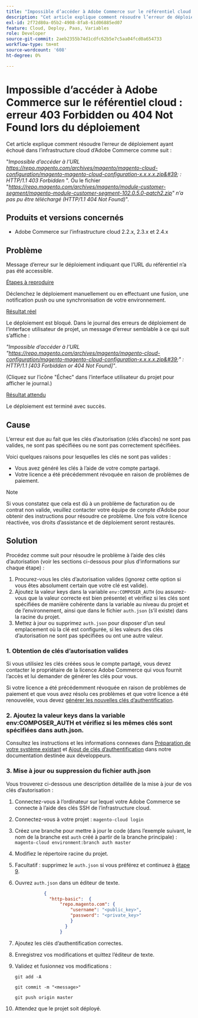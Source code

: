 ```yaml
---
title: "Impossible d’accéder à Adobe Commerce sur le référentiel cloud : erreur 403 Forbidden ou 404 Not Found lors du déploiement"
description: "Cet article explique comment résoudre l’erreur de déploiement ayant échoué dans l’infrastructure cloud d’Adobe Commerce comme suit :"
exl-id: 2f72d80a-05b2-4908-8fa8-61d06885ed07
feature: Cloud, Deploy, Paas, Variables
role: Developer
source-git-commit: 2aeb2355b74d1cdfc62b5e7c5aa04fcd0a654733
workflow-type: tm+mt
source-wordcount: '608'
ht-degree: 0%

---
```


# Impossible d’accéder à Adobe Commerce sur le référentiel cloud : erreur 403 Forbidden ou 404 Not Found lors du déploiement

Cet article explique comment résoudre l’erreur de déploiement ayant échoué dans l’infrastructure cloud d’Adobe Commerce comme suit :

&quot;*Impossible d’accéder à l’URL https://repo.magento.com/archives/magento/magento-cloud-configuration/magento-magento-cloud-configuration-x.x.x.x.zip&#39; : HTTP/1.1 403 Forbidden* &quot;. Ou le fichier &quot;*https://repo.magento.com/archives/magento/module-customer-segment/magento-module-customer-segment-102.0.5.0-patch2.zip&quot; n’a pas pu être téléchargé (HTTP/1.1 404 Not Found)*&quot;.

## Produits et versions concernés

* Adobe Commerce sur l’infrastructure cloud 2.2.x, 2.3.x et 2.4.x

## Problème

Message d’erreur sur le déploiement indiquant que l’URL du référentiel n’a pas été accessible.

<u>Étapes à reproduire</u>

Déclenchez le déploiement manuellement ou en effectuant une fusion, une notification push ou une synchronisation de votre environnement.

<u>Résultat réel</u>

Le déploiement est bloqué. Dans le journal des erreurs de déploiement de l’interface utilisateur de projet, un message d’erreur semblable à ce qui suit s’affiche :

*&quot;Impossible d’accéder à l’URL &quot;https://repo.magento.com/archives/magento/magento-cloud-configuration/magento-magento-cloud-configuration-x.x.x.x.zip&#39;&quot; : HTTP/1.1 \[403 Forbidden or 404 Not Found\]&quot;*.

(Cliquez sur l’icône &quot;Échec&quot; dans l’interface utilisateur du projet pour afficher le journal.)

<u>Résultat attendu</u>

Le déploiement est terminé avec succès.

## Cause

L’erreur est due au fait que les clés d’autorisation (clés d’accès) ne sont pas valides, ne sont pas spécifiées ou ne sont pas correctement spécifiées.

Voici quelques raisons pour lesquelles les clés ne sont pas valides :

* Vous avez généré les clés à l’aide de votre compte partagé.
* Votre licence a été précédemment révoquée en raison de problèmes de paiement.

>[!NOTE]
>
>Si vous constatez que cela est dû à un problème de facturation ou de contrat non valide, veuillez contacter votre équipe de compte d’Adobe pour obtenir des instructions pour résoudre ce problème. Une fois votre licence réactivée, vos droits d’assistance et de déploiement seront restaurés.

## Solution

Procédez comme suit pour résoudre le problème à l’aide des clés d’autorisation (voir les sections ci-dessous pour plus d’informations sur chaque étape) :

1. Procurez-vous les clés d’autorisation valides (ignorez cette option si vous êtes absolument certain que votre clé est valide).
1. Ajoutez la valeur keys dans la variable `env:COMPOSER_AUTH` (ou assurez-vous que la valeur correcte est bien présente) et vérifiez si les clés sont spécifiées de manière cohérente dans la variable au niveau du projet et de l’environnement, ainsi que dans le fichier `auth.json` (s’il existe) dans la racine du projet.
1. Mettez à jour ou supprimez `auth.json` pour disposer d’un seul emplacement où la clé est configurée, si les valeurs des clés d’autorisation ne sont pas spécifiées ou ont une autre valeur.

### 1. Obtention de clés d’autorisation valides

Si vous utilisiez les clés créées sous le compte partagé, vous devez contacter le propriétaire de la licence Adobe Commerce qui vous fournit l’accès et lui demander de générer les clés pour vous.

Si votre licence a été précédemment révoquée en raison de problèmes de paiement et que vous avez résolu ces problèmes et que votre licence a été renouvelée, vous devez [générer les nouvelles clés d’authentification](https://experienceleague.adobe.com/docs/commerce-operations/installation-guide/prerequisites/authentication-keys.html?lang=fr).

### 2. Ajoutez la valeur keys dans la variable env:COMPOSER\_AUTH et vérifiez si les mêmes clés sont spécifiées dans auth.json.

Consultez les instructions et les informations connexes dans [Préparation de votre système existant](https://experienceleague.adobe.com/fr/docs/commerce-cloud-service/user-guide/project/overview) et [Ajout de clés d’authentification](https://experienceleague.adobe.com/fr/docs/commerce-cloud-service/user-guide/project/overview) dans notre documentation destinée aux développeurs.

### 3. Mise à jour ou suppression du fichier auth.json

Vous trouverez ci-dessous une description détaillée de la mise à jour de vos clés d’autorisation :

1. Connectez-vous à l’ordinateur sur lequel votre Adobe Commerce se connecte à l’aide des clés SSH de l’infrastructure cloud.
1. Connectez-vous à votre projet : `magento-cloud login`
1. Créez une branche pour mettre à jour le code (dans l’exemple suivant, le nom de la branche est `auth` créé à partir de la branche principale) :     `magento-cloud environment:branch auth master`
1. Modifiez le répertoire racine du projet.
1. Facultatif : supprimez le `auth.json` si vous préférez et continuez à [étape 9](#step9).
1. Ouvrez `auth.json` dans un éditeur de texte.

   ```json
              {
                "http-basic":  {
                    "repo.magento.com": {
                        "username": "<public_key>",
                        "password": "<private_key>"
                        }
                      }
                    }
   ```

1. Ajoutez les clés d’authentification correctes.
1. Enregistrez vos modifications et quittez l’éditeur de texte.
1. Validez et fusionnez vos modifications :

   `git add -A`

   `git commit -m "<message>"`

   `git push origin master`
1. Attendez que le projet soit déployé.

